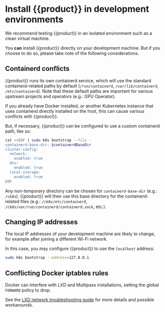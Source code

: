 # Install {{product}} in development environments

We recommend testing {{product}} in an isolated environment such as a clean
virtual machine.

You **can** install {{product}} directly on your development machine. But if
you choose to do so, please take note of the following considerations.

## Containerd conflicts

{{product}} runs its own containerd service, which will use the standard
containerd-related paths by default (`/run/containerd`, `/var/lib/containerd`,
`/etc/containerd`). Note that these default paths are important for various
upstream projects and operators (e.g.: GPU Operator).

If you already have Docker installed, or another Kubernetes instance that uses
containerd directly installed on the host, this can cause various conflicts
with {{product}}.

But, if necessary, {{product}} can be configured to use a custom containerd
path, like so:

```bash
cat <<EOF | sudo k8s bootstrap --file -
containerd-base-dir: $containerdBaseDir
cluster-config:
  network:
    enabled: true
  dns:
    enabled: true
  local-storage:
    enabled: true
EOF
```

Any non-temporary directory can be chosen for `containerd-base-dir`
(e.g.: `/ck8s`). {{product}} will then use this base directory for the
containerd-related files (e.g.: `/ck8s/etc/containerd`,
`/ck8s/var/run/containerd/containerd.sock`, etc.).

## Changing IP addresses

The local IP addresses of your development machine are likely to change,
for example after joining a different Wi-Fi network.

In this case, you may configure {{product}} to use the ``localhost`` address:

```bash
sudo k8s bootstrap --address=127.0.0.1
```

## Conflicting Docker iptables rules

Docker can interfere with LXD and Multipass installations, setting the global
``FORWARD`` policy to drop.

See the [LXD network troubleshooting guide] for more details and possible
workarounds.

<!--LINKS -->
[LXD network troubleshooting guide]: https://documentation.ubuntu.com/lxd/en/latest/howto/network_bridge_firewalld/#prevent-connectivity-issues-with-lxd-and-docker
